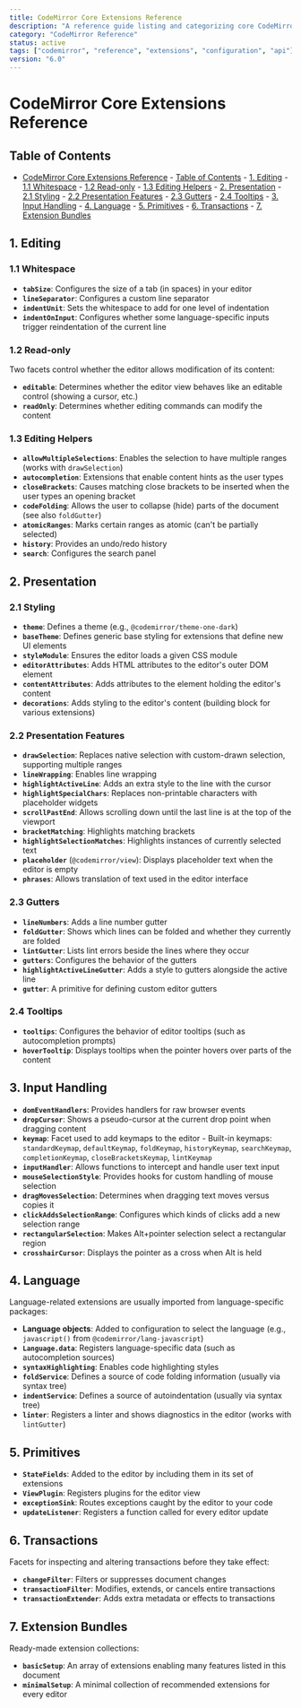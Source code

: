 ```yaml
---
title: CodeMirror Core Extensions Reference
description: "A reference guide listing and categorizing core CodeMirror 6 extensions for editing, presentation, input handling, language support, and more."
category: "CodeMirror Reference"
status: active
tags: ["codemirror", "reference", "extensions", "configuration", "api"]
version: "6.0"
---
```



# CodeMirror Core Extensions Reference

## Table of Contents
- [CodeMirror Core Extensions Reference](#codemirror-core-extensions-reference)
        - [Table of Contents](#table-of-contents)
        - [1. Editing](#1-editing)
        - [1.1 Whitespace](#11-whitespace)
        - [1.2 Read-only](#12-read-only)
        - [1.3 Editing Helpers](#13-editing-helpers)
        - [2. Presentation](#2-presentation)
        - [2.1 Styling](#21-styling)
        - [2.2 Presentation Features](#22-presentation-features)
        - [2.3 Gutters](#23-gutters)
        - [2.4 Tooltips](#24-tooltips)
        - [3. Input Handling](#3-input-handling)
        - [4. Language](#4-language)
        - [5. Primitives](#5-primitives)
        - [6. Transactions](#6-transactions)
        - [7. Extension Bundles](#7-extension-bundles)

## 1. Editing

### 1.1 Whitespace

- **`tabSize`**: Configures the size of a tab (in spaces) in your editor
- **`lineSeparator`**: Configures a custom line separator
- **`indentUnit`**: Sets the whitespace to add for one level of indentation
- **`indentOnInput`**: Configures whether some language-specific inputs trigger reindentation of the current line

### 1.2 Read-only

Two facets control whether the editor allows modification of its content:

- **`editable`**: Determines whether the editor view behaves like an editable control (showing a cursor, etc.)
- **`readOnly`**: Determines whether editing commands can modify the content

### 1.3 Editing Helpers

- **`allowMultipleSelections`**: Enables the selection to have multiple ranges (works with `drawSelection`)
- **`autocompletion`**: Extensions that enable content hints as the user types
- **`closeBrackets`**: Causes matching close brackets to be inserted when the user types an opening bracket
- **`codeFolding`**: Allows the user to collapse (hide) parts of the document (see also `foldGutter`)
- **`atomicRanges`**: Marks certain ranges as atomic (can't be partially selected)
- **`history`**: Provides an undo/redo history
- **`search`**: Configures the search panel

## 2. Presentation

### 2.1 Styling

- **`theme`**: Defines a theme (e.g., `@codemirror/theme-one-dark`)
- **`baseTheme`**: Defines generic base styling for extensions that define new UI elements
- **`styleModule`**: Ensures the editor loads a given CSS module
- **`editorAttributes`**: Adds HTML attributes to the editor's outer DOM element
- **`contentAttributes`**: Adds attributes to the element holding the editor's content
- **`decorations`**: Adds styling to the editor's content (building block for various extensions)

### 2.2 Presentation Features

- **`drawSelection`**: Replaces native selection with custom-drawn selection, supporting multiple ranges
- **`lineWrapping`**: Enables line wrapping
- **`highlightActiveLine`**: Adds an extra style to the line with the cursor
- **`highlightSpecialChars`**: Replaces non-printable characters with placeholder widgets
- **`scrollPastEnd`**: Allows scrolling down until the last line is at the top of the viewport
- **`bracketMatching`**: Highlights matching brackets
- **`highlightSelectionMatches`**: Highlights instances of currently selected text
- **`placeholder`** (`@codemirror/view`): Displays placeholder text when the editor is empty
- **`phrases`**: Allows translation of text used in the editor interface

### 2.3 Gutters

- **`lineNumbers`**: Adds a line number gutter
- **`foldGutter`**: Shows which lines can be folded and whether they currently are folded
- **`lintGutter`**: Lists lint errors beside the lines where they occur
- **`gutters`**: Configures the behavior of the gutters
- **`highlightActiveLineGutter`**: Adds a style to gutters alongside the active line
- **`gutter`**: A primitive for defining custom editor gutters

### 2.4 Tooltips

- **`tooltips`**: Configures the behavior of editor tooltips (such as autocompletion prompts)
- **`hoverTooltip`**: Displays tooltips when the pointer hovers over parts of the content

## 3. Input Handling

- **`domEventHandlers`**: Provides handlers for raw browser events
- **`dropCursor`**: Shows a pseudo-cursor at the current drop point when dragging content
- **`keymap`**: Facet used to add keymaps to the editor
        - Built-in keymaps: `standardKeymap`, `defaultKeymap`, `foldKeymap`, `historyKeymap`, `searchKeymap`, `completionKeymap`, `closeBracketsKeymap`, `lintKeymap`
- **`inputHandler`**: Allows functions to intercept and handle user text input
- **`mouseSelectionStyle`**: Provides hooks for custom handling of mouse selection
- **`dragMovesSelection`**: Determines when dragging text moves versus copies it
- **`clickAddsSelectionRange`**: Configures which kinds of clicks add a new selection range
- **`rectangularSelection`**: Makes Alt+pointer selection select a rectangular region
- **`crosshairCursor`**: Displays the pointer as a cross when Alt is held

## 4. Language

Language-related extensions are usually imported from language-specific packages:

- **Language objects**: Added to configuration to select the language (e.g., `javascript()` from `@codemirror/lang-javascript`)
- **`Language.data`**: Registers language-specific data (such as autocompletion sources)
- **`syntaxHighlighting`**: Enables code highlighting styles
- **`foldService`**: Defines a source of code folding information (usually via syntax tree)
- **`indentService`**: Defines a source of autoindentation (usually via syntax tree)
- **`linter`**: Registers a linter and shows diagnostics in the editor (works with `lintGutter`)

## 5. Primitives

- **`StateFields`**: Added to the editor by including them in its set of extensions
- **`ViewPlugin`**: Registers plugins for the editor view
- **`exceptionSink`**: Routes exceptions caught by the editor to your code
- **`updateListener`**: Registers a function called for every editor update

## 6. Transactions

Facets for inspecting and altering transactions before they take effect:

- **`changeFilter`**: Filters or suppresses document changes
- **`transactionFilter`**: Modifies, extends, or cancels entire transactions
- **`transactionExtender`**: Adds extra metadata or effects to transactions

## 7. Extension Bundles

Ready-made extension collections:

- **`basicSetup`**: An array of extensions enabling many features listed in this document
- **`minimalSetup`**: A minimal collection of recommended extensions for every editor